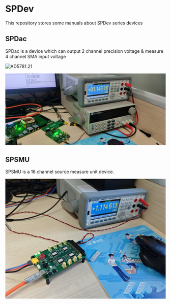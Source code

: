 # SPDev
This repository stores some manuals about SPDev series devices 

## SPDac

SPDac is a device which can output 2 channel precision voltage & measure 4 channel SMA input voltage

![AD5781.21](./assets/AD5781.21.png)

![IMG_20240311_212338](./assets/IMG_20240311_212338.jpg)

## SPSMU

SPSMU is a 16 channel source measure unit device.

![IMG_20240615_110457](./assets/IMG_20240615_110457.jpg)
